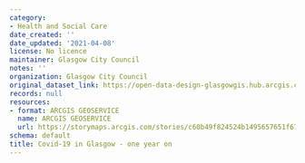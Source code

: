 ```yaml
---
category:
- Health and Social Care
date_created: ''
date_updated: '2021-04-08'
license: No licence
maintainer: Glasgow City Council
notes: ''
organization: Glasgow City Council
original_dataset_link: https://open-data-design-glasgowgis.hub.arcgis.com/apps/GlasgowGIS::covid-19-in-glasgow-one-year-on
records: null
resources:
- format: ARCGIS GEOSERVICE
  name: ARCGIS GEOSERVICE
  url: https://storymaps.arcgis.com/stories/c60b49f824524b1495657651f67eb14b
schema: default
title: Covid-19 in Glasgow - one year on
---
```

